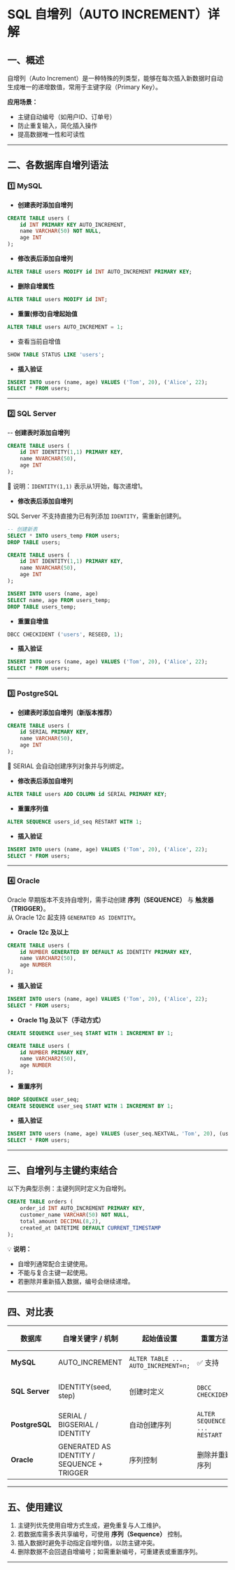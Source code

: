 # SQL 自增列（AUTO INCREMENT）详解

## 一、概述

自增列（Auto Increment）是一种特殊的列类型，能够在每次插入新数据时自动生成唯一的递增数值，常用于主键字段（Primary Key）。

**应用场景：**

- 主键自动编号（如用户ID、订单号）
- 防止重复输入，简化插入操作
- 提高数据唯一性和可读性

---

## 二、各数据库自增列语法

### 1️⃣ MySQL

- **创建表时添加自增列**

```sql
CREATE TABLE users (
    id INT PRIMARY KEY AUTO_INCREMENT,
    name VARCHAR(50) NOT NULL,
    age INT
);
```

- **修改表后添加自增列**

```sql
ALTER TABLE users MODIFY id INT AUTO_INCREMENT PRIMARY KEY;
```

- **删除自增属性**

```sql
ALTER TABLE users MODIFY id INT;
```

- **重置(修改)自增起始值**

```sql
ALTER TABLE users AUTO_INCREMENT = 1;
```

- 查看当前自增值

```sql
SHOW TABLE STATUS LIKE 'users';
```

- **插入验证**

```sql
INSERT INTO users (name, age) VALUES ('Tom', 20), ('Alice', 22);
SELECT * FROM users;
```

---

### 2️⃣ SQL Server

-- **创建表时添加自增列**

```sql
CREATE TABLE users (
    id INT IDENTITY(1,1) PRIMARY KEY,
    name NVARCHAR(50),
    age INT
);
```

🔸 说明：`IDENTITY(1,1)` 表示从1开始，每次递增1。

- **修改表后添加自增列**

SQL Server 不支持直接为已有列添加 `IDENTITY`，需重新创建列。

```sql
-- 创建新表
SELECT * INTO users_temp FROM users;
DROP TABLE users;

CREATE TABLE users (
    id INT IDENTITY(1,1) PRIMARY KEY,
    name NVARCHAR(50),
    age INT
);

INSERT INTO users (name, age)
SELECT name, age FROM users_temp;
DROP TABLE users_temp;
```

- **重置自增值**

```sql
DBCC CHECKIDENT ('users', RESEED, 1);
```

- **插入验证**

```sql
INSERT INTO users (name, age) VALUES ('Tom', 20), ('Alice', 22);
SELECT * FROM users;
```

---

### 3️⃣ PostgreSQL

- **创建表时添加自增列（新版本推荐）**

```sql
CREATE TABLE users (
    id SERIAL PRIMARY KEY,
    name VARCHAR(50),
    age INT
);
```

🔹 SERIAL 会自动创建序列对象并与列绑定。

- **修改表后添加自增列**

```sql
ALTER TABLE users ADD COLUMN id SERIAL PRIMARY KEY;
```

- **重置序列值**

```sql
ALTER SEQUENCE users_id_seq RESTART WITH 1;
```

- **插入验证**

```sql
INSERT INTO users (name, age) VALUES ('Tom', 20), ('Alice', 22);
SELECT * FROM users;
```

---

### 4️⃣ Oracle

Oracle 早期版本不支持自增列，需手动创建 **序列（SEQUENCE）** 与 **触发器（TRIGGER）**。  
从 Oracle 12c 起支持 `GENERATED AS IDENTITY`。

- **Oracle 12c 及以上**

```sql
CREATE TABLE users (
    id NUMBER GENERATED BY DEFAULT AS IDENTITY PRIMARY KEY,
    name VARCHAR2(50),
    age NUMBER
);
```

- **插入验证**

```sql
INSERT INTO users (name, age) VALUES ('Tom', 20), ('Alice', 22);
SELECT * FROM users;
```

- **Oracle 11g 及以下（手动方式）**

```sql
CREATE SEQUENCE user_seq START WITH 1 INCREMENT BY 1;

CREATE TABLE users (
    id NUMBER PRIMARY KEY,
    name VARCHAR2(50),
    age NUMBER
);

```

- **重置序列**

```sql
DROP SEQUENCE user_seq;
CREATE SEQUENCE user_seq START WITH 1 INCREMENT BY 1;
```

- **插入验证**

```sql
INSERT INTO users (name, age) VALUES (user_seq.NEXTVAL，'Tom', 20), (user_seq.NEXTVAL，'Alice', 22);
SELECT * FROM users;
```

---

## 三、自增列与主键约束结合

以下为典型示例：主键列同时定义为自增列。

```sql
CREATE TABLE orders (
    order_id INT AUTO_INCREMENT PRIMARY KEY,
    customer_name VARCHAR(50) NOT NULL,
    total_amount DECIMAL(8,2),
    created_at DATETIME DEFAULT CURRENT_TIMESTAMP
);
```

💡 **说明：**

- 自增列通常配合主键使用。
- 不能与复合主键一起使用。
- 若删除并重新插入数据，编号会继续递增。

---

## 四、对比表

| 数据库 | 自增关键字 / 机制 | 起始值设置 | 重置方法 | 特殊说明 |
|----------|------------------|-------------|------------|-------------|
| **MySQL** | AUTO_INCREMENT | `ALTER TABLE ... AUTO_INCREMENT=n;` | ✅ 支持 | 常用于主键 |
| **SQL Server** | IDENTITY(seed, step) | 创建时定义 | `DBCC CHECKIDENT` | 不能直接修改已有列 |
| **PostgreSQL** | SERIAL / BIGSERIAL / IDENTITY | 自动创建序列 | `ALTER SEQUENCE ... RESTART` | SERIAL 是语法糖 |
| **Oracle** | GENERATED AS IDENTITY / SEQUENCE + TRIGGER | 序列控制 | 删除并重建序列 | 12c+ 才原生支持 |

---

## 五、使用建议

1. 主键列优先使用自增方式生成，避免重复与人工维护。  
2. 若数据库需多表共享编号，可使用 **序列（Sequence）** 控制。  
3. 插入数据时避免手动指定自增列值，以防主键冲突。  
4. 删除数据不会回退自增编号；如需重新编号，可重建表或重置序列。

---
